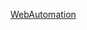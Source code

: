 [WebAutomation](https://www.google.com/search?q=dhaka+and+tokyo+time&oq=dhaka+and+tokyo+time+&aqs=chrome..69i57.9040j0j7&sourceid=chrome&ie=UTF-8)
